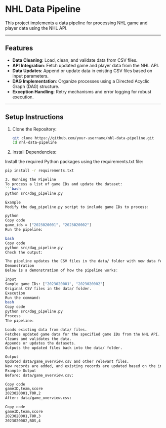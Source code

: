 # NHL Data Pipeline

This project implements a data pipeline for processing NHL game and player data using the NHL API.

---

## **Features**
- **Data Cleaning**: Load, clean, and validate data from CSV files.
- **API Integration**: Fetch updated game and player data from the NHL API.
- **Data Updates**: Append or update data in existing CSV files based on input parameters.
- **DAG Implementation**: Organize processes using a Directed Acyclic Graph (DAG) structure.
- **Exception Handling**: Retry mechanisms and error logging for robust execution.

---

## **Setup Instructions**

1. Clone the Repository:
   ```bash
   git clone https://github.com/your-username/nhl-data-pipeline.git
   cd nhl-data-pipeline

2. Install Dependencies:

  Install the required Python packages using the requirements.txt file:
  ```bash
  pip install -r requirements.txt

3. Running the Pipeline
To process a list of game IDs and update the dataset:
 ```bash
  python src/dag_pipeline.py

Example
Modify the dag_pipeline.py script to include game IDs to process:

python
Copy code
game_ids = ["2023020001", "2023020002"]
Run the pipeline:

bash
Copy code
python src/dag_pipeline.py
Check the output:

The pipeline updates the CSV files in the data/ folder with new data fetched from the NHL API.
Demonstration
Below is a demonstration of how the pipeline works:

Input
Sample game IDs: ["2023020001", "2023020002"]
Original CSV files in the data/ folder.
Execution
Run the command:
bash
Copy code
python src/dag_pipeline.py
Process
The pipeline:

Loads existing data from data/ files.
Fetches updated game data for the specified game IDs from the NHL API.
Cleans and validates the data.
Appends or updates the datasets.
Outputs the updated files back into the data/ folder.

Output
Updated data/game_overview.csv and other relevant files.
New records are added, and existing records are updated based on the input game IDs.
Example Output
Before: data/game_overview.csv:

Copy code
gameID,team,score
2023020001,TOR,2
After: data/game_overview.csv:

Copy code
gameID,team,score
2023020001,TOR,3
2023020002,BOS,4
